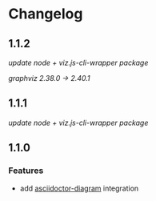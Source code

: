 # Changelog

## 1.1.2

_update node + viz.js-cli-wrapper package_

_graphviz 2.38.0 -> 2.40.1_



## 1.1.1

_update node + viz.js-cli-wrapper package_


## 1.1.0

### Features

* add [asciidoctor-diagram](http://asciidoctor.org/docs/asciidoctor-diagram/) integration
